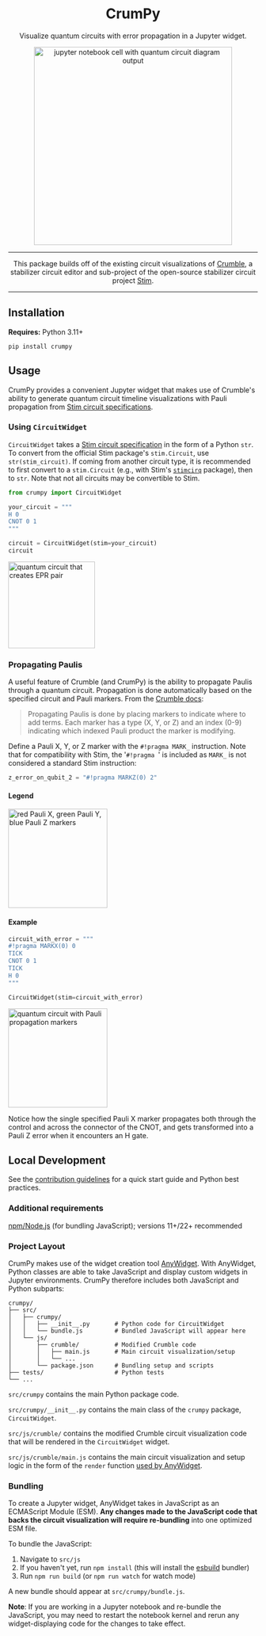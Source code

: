 <div align="center">

# CrumPy

Visualize quantum circuits with error propagation in a Jupyter widget.

<img src="https://i.imgur.com/LVu7H1l.png" alt="jupyter notebook cell with quantum circuit diagram output" width=400>

---

This package builds off of the existing circuit visualizations of
[Crumble](https://algassert.com/crumble), a stabilizer circuit editor and
sub-project of the open-source stabilizer circuit project
[Stim](https://github.com/quantumlib/Stim).

</div>

---

## Installation

**Requires:** Python 3.11+

```console
pip install crumpy
```

## Usage

CrumPy provides a convenient Jupyter widget that makes use of Crumble's ability
to generate quantum circuit timeline visualizations with Pauli propagation from
[Stim circuit specifications](https://github.com/quantumlib/Stim/blob/main/doc/file_format_stim_circuit.md#the-stim-circuit-file-format-stim).

### Using `CircuitWidget`

`CircuitWidget` takes a
[Stim circuit specification](https://github.com/quantumlib/Stim/blob/main/doc/file_format_stim_circuit.md#the-stim-circuit-file-format-stim)
in the form of a Python `str`. To convert from the official Stim package's
`stim.Circuit`, use `str(stim_circuit)`. If coming from another circuit type, it
is recommended to first convert to a `stim.Circuit` (e.g., with Stim's
[`stimcirq`](https://github.com/quantumlib/Stim/tree/main/glue/cirq) package),
then to `str`. Note that not all circuits may be convertible to Stim.

```python
from crumpy import CircuitWidget

your_circuit = """
H 0
CNOT 0 1
"""

circuit = CircuitWidget(stim=your_circuit)
circuit
```

<img src="https://i.imgur.com/AOM0soZ.png" alt="quantum circuit that creates EPR pair" width=175>

### Propagating Paulis

A useful feature of Crumble (and CrumPy) is the ability to propagate Paulis
through a quantum circuit. Propagation is done automatically based on the
specified circuit and Pauli markers. From the
[Crumble docs](https://github.com/quantumlib/Stim/tree/main/glue/crumble#readme):

> Propagating Paulis is done by placing markers to indicate where to add terms.
> Each marker has a type (X, Y, or Z) and an index (0-9) indicating which
> indexed Pauli product the marker is modifying.

Define a Pauli X, Y, or Z marker with the `#!pragma MARK_` instruction. Note
that for compatibility with Stim, the '`#!pragma `' is included as `MARK_` is
not considered a standard Stim instruction:

```python
z_error_on_qubit_2 = "#!pragma MARKZ(0) 2"
```

#### Legend

<img src="https://i.imgur.com/Zt0G5k8.png" alt="red Pauli X, green Pauli Y, blue Pauli Z markers" width=200>

#### Example

```python
circuit_with_error = """
#!pragma MARKX(0) 0
TICK
CNOT 0 1
TICK
H 0
"""

CircuitWidget(stim=circuit_with_error)
```

<img src="https://i.imgur.com/5CH1OFQ.png" alt="quantum circuit with Pauli propagation markers" width=200>

Notice how the single specified Pauli X marker propagates both through the
control and across the connector of the CNOT, and gets transformed into a Pauli
Z error when it encounters an H gate.

## Local Development

See the [contribution guidelines](.github/CONTRIBUTING.md) for a quick start
guide and Python best practices.

### Additional requirements

[npm/Node.js](https://docs.npmjs.com/downloading-and-installing-node-js-and-npm)
(for bundling JavaScript); versions 11+/22+ recommended

### Project Layout

CrumPy makes use of the widget creation tool
[AnyWidget](https://anywidget.dev/). With AnyWidget, Python classes are able to
take JavaScript and display custom widgets in Jupyter environments. CrumPy
therefore includes both JavaScript and Python subparts:

```text
crumpy/
├── src/
│   ├── crumpy/
│   │   ├── __init__.py       # Python code for CircuitWidget
│   │   └── bundle.js         # Bundled JavaScript will appear here
│   └── js/
│       ├── crumble/          # Modified Crumble code
│       │   ├── main.js       # Main circuit visualization/setup
│       │   └── ...
│       └── package.json      # Bundling setup and scripts
├── tests/                    # Python tests
└── ...
```

`src/crumpy` contains the main Python package code.

`src/crumpy/__init__.py` contains the main class of the `crumpy` package,
`CircuitWidget`.

`src/js/crumble/` contains the modified Crumble circuit visualization code that
will be rendered in the `CircuitWidget` widget.

`src/js/crumble/main.js` contains the main circuit visualization and setup logic
in the form of the `render` function
[used by AnyWidget](https://anywidget.dev/en/afm/#anywidget-front-end-module-afm).

### Bundling

To create a Jupyter widget, AnyWidget takes in JavaScript as an ECMAScript
Module (ESM). **Any changes made to the JavaScript code that backs the circuit
visualization will require re-bundling** into one optimized ESM file.

To bundle the JavaScript:

1. Navigate to `src/js`
2. If you haven't yet, run `npm install` (this will install the
   [esbuild](https://esbuild.github.io/) bundler)
3. Run `npm run build` (or `npm run watch` for watch mode)

A new bundle should appear at `src/crumpy/bundle.js`.

**Note**: If you are working in a Jupyter notebook and re-bundle the JavaScript,
you may need to restart the notebook kernel and rerun any widget-displaying code
for the changes to take effect.

<!-- SPHINX-START -->

<!-- prettier-ignore-start -->
[actions-badge]:            https://github.com/Deltakit/crumpy/workflows/CI/badge.svg
[actions-link]:             https://github.com/Deltakit/crumpy/actions
[conda-badge]:              https://img.shields.io/conda/vn/conda-forge/crumpy
[conda-link]:               https://github.com/conda-forge/crumpy-feedstock
[github-discussions-badge]: https://img.shields.io/static/v1?label=Discussions&message=Ask&color=blue&logo=github
[github-discussions-link]:  https://github.com/Deltakit/crumpy/discussions
[pypi-link]:                https://pypi.org/project/crumpy/
[pypi-platforms]:           https://img.shields.io/pypi/pyversions/crumpy
[pypi-version]:             https://img.shields.io/pypi/v/crumpy
[rtd-badge]:                https://readthedocs.org/projects/crumpy/badge/?version=latest
[rtd-link]:                 https://crumpy.readthedocs.io/en/latest/?badge=latest

<!-- prettier-ignore-end -->
